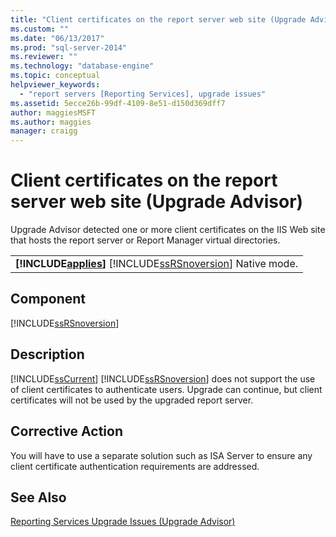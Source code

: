 ```yaml
---
title: "Client certificates on the report server web site (Upgrade Advisor) | Microsoft Docs"
ms.custom: ""
ms.date: "06/13/2017"
ms.prod: "sql-server-2014"
ms.reviewer: ""
ms.technology: "database-engine"
ms.topic: conceptual
helpviewer_keywords: 
  - "report servers [Reporting Services], upgrade issues"
ms.assetid: 5ecce26b-99df-4109-8e51-d150d369dff7
author: maggiesMSFT 
ms.author: maggies
manager: craigg
---
```

# Client certificates on the report server web site (Upgrade Advisor)
  Upgrade Advisor detected one or more client certificates on the IIS Web site that hosts the report server or Report Manager virtual directories.  
  
||  
|-|  
|**[!INCLUDE[applies](../../includes/applies-md.md)]**  [!INCLUDE[ssRSnoversion](../../includes/ssrsnoversion-md.md)] Native mode.|  
  
## Component  
 [!INCLUDE[ssRSnoversion](../../includes/ssrsnoversion-md.md)]  
  
## Description  
 [!INCLUDE[ssCurrent](../../includes/sscurrent-md.md)] [!INCLUDE[ssRSnoversion](../../includes/ssrsnoversion-md.md)] does not support the use of client certificates to authenticate users. Upgrade can continue, but client certificates will not be used by the upgraded report server.  
  
## Corrective Action  
 You will have to use a separate solution such as ISA Server to ensure any client certificate authentication requirements are addressed.  
  
## See Also  
 [Reporting Services Upgrade Issues &#40;Upgrade Advisor&#41;](../../../2014/sql-server/install/reporting-services-upgrade-issues-upgrade-advisor.md)  
  
  
